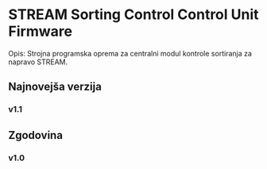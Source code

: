 # STREAM Sorting Control Control Unit Firmware 

Opis: Strojna programska oprema za centralni modul kontrole sortiranja za napravo STREAM.

## Najnovejša verzija

### v1.1

## Zgodovina

### v1.0

